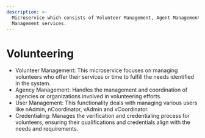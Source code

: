 ```yaml
---
description: >-
  Microservice which consists of Volunteer Management, Agent Management, User
  Management services.
---
```


# Volunteering

* Volunteer Management: This microservice focuses on managing volunteers who offer their services or time to fulfill the needs identified in the system.
* Agency Management: Handles the management and coordination of agencies or organizations involved in volunteering efforts.
* User Management: This functionality deals with managing various users like nAdmin, nCoordinator, vAdmin and vCoordinator.&#x20;
* Credentialing: Manages the verification and credentialing process for volunteers, ensuring their qualifications and credentials align with the needs and requirements.
